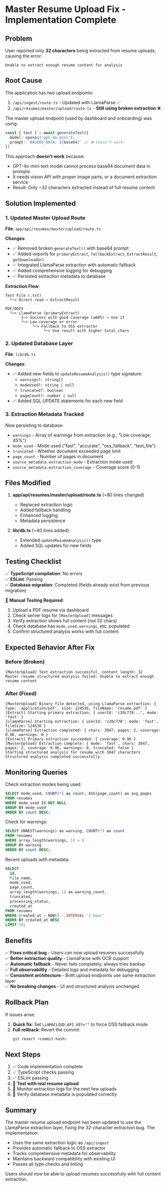 # Master Resume Upload Fix - Implementation Complete

## Problem

User reported only **32 characters** being extracted from resume uploads, causing the error:
```
Unable to extract enough resume content for analysis
```

## Root Cause

The application has two upload endpoints:

1. `/api/ingest/route.ts` - Updated with LlamaParse ✅
2. `/api/resumes/master/upload/route.ts` - **Still using broken extraction** ❌

The master upload endpoint (used by dashboard and onboarding) was using:
```typescript
const { text } = await generateText({
  model: openai("gpt-4o-mini"),
  prompt: `BASE64_DATA: ${base64}` // ❌ Doesn't work!
})
```

This approach **doesn't work** because:
- GPT-4o-mini text model cannot process base64 document data in prompts
- It needs vision API with proper image parts, or a document extraction service
- Result: Only ~32 characters extracted instead of full resume content

## Solution Implemented

### 1. Updated Master Upload Route

**File**: `app/api/resumes/master/upload/route.ts`

**Changes**:
- ✅ Removed broken `generateText()` with base64 prompt
- ✅ Added imports for `primaryExtract`, `fallbackExtract`, `ExtractResult`, `getDownloadUrl`
- ✅ Integrated LlamaParse extraction with automatic fallback
- ✅ Added comprehensive logging for debugging
- ✅ Persisted extraction metadata to database

**Extraction Flow**:
```
Text File (.txt)
  └─> Direct read → ExtractResult

PDF/DOCX
  └─> LlamaParse (primaryExtract)
       ├─> Success with good coverage (≥60%) → Use it
       └─> Low coverage or error
            └─> Fallback to OSS extractor
                 └─> Use result with higher total_chars
```

### 2. Updated Database Layer

**File**: `lib/db.ts`

**Changes**:
- ✅ Added new fields to `updateResumeAnalysis()` type signature:
  - `warnings?: string[]`
  - `modeUsed?: string | null`
  - `truncated?: boolean`
  - `pageCount?: number | null`
- ✅ Added SQL UPDATE statements for each new field

### 3. Extraction Metadata Tracked

Now persisting to database:
- `warnings` - Array of warnings from extraction (e.g., "Low coverage: 45%")
- `mode_used` - Mode used ("fast", "accurate", "oss_fallback", "text_file")
- `truncated` - Whether document exceeded page limit
- `page_count` - Number of pages in document
- `source_metadata.extraction_mode` - Extraction mode used
- `source_metadata.extraction_coverage` - Coverage score (0-1)

## Files Modified

1. **app/api/resumes/master/upload/route.ts** (~80 lines changed)
   - Replaced extraction logic
   - Added fallback handling
   - Enhanced logging
   - Metadata persistence

2. **lib/db.ts** (~40 lines added)
   - Extended `updateResumeAnalysis()` type
   - Added SQL updates for new fields

## Testing Checklist

✅ **TypeScript compilation**: No errors  
✅ **ESLint**: Passing  
✅ **Database migration**: Completed (fields already exist from previous migration)  

🔲 **Manual Testing Required**:
1. Upload a PDF resume via dashboard
2. Check server logs for `[MasterUpload]` messages
3. Verify extraction shows full content (not 32 chars)
4. Check database has `mode_used`, `warnings`, etc. populated
5. Confirm structured analysis works with full content

## Expected Behavior After Fix

### Before (Broken)
```
[MasterUpload] Text extraction successful, content length: 32
Master resume structured analysis failed: Unable to extract enough resume content
```

### After (Fixed)
```
[MasterUpload] Binary file detected, using LlamaParse extraction: { type: 'application/pdf', size: 124536, fileName: 'resume.pdf' }
[Extract] Starting primary extraction: { userId: 'c20c778...', mode: 'fast' }
[LlamaParse] Starting extraction: { userId: 'c20c778', mode: 'fast', fileSize: 124536 }
[LlamaParse] Extraction completed: { chars: 3847, pages: 2, coverage: 0.96, warnings: 0 }
[Extract] Primary extraction succeeded: { coverage: 0.96 }
[MasterUpload] Extraction complete: { mode: 'fast', chars: 3847, pages: 2, coverage: 0.96, warnings: 0, truncated: false }
Starting structured analysis for resume with 3847 characters
Structured analysis completed successfully
```

## Monitoring Queries

Check extraction modes being used:
```sql
SELECT mode_used, COUNT(*) as count, AVG(page_count) as avg_pages
FROM resumes
WHERE mode_used IS NOT NULL
GROUP BY mode_used
ORDER BY count DESC;
```

Check for warnings:
```sql
SELECT UNNEST(warnings) as warning, COUNT(*) as count
FROM resumes
WHERE array_length(warnings, 1) > 0
GROUP BY warning
ORDER BY count DESC;
```

Recent uploads with metadata:
```sql
SELECT 
  id, 
  file_name, 
  mode_used, 
  page_count, 
  array_length(warnings, 1) as warning_count,
  truncated,
  processing_status,
  created_at
FROM resumes
WHERE created_at > NOW() - INTERVAL '1 hour'
ORDER BY created_at DESC
LIMIT 10;
```

## Benefits

✅ **Fixes critical bug** - Users can now upload resumes successfully  
✅ **Better extraction quality** - LlamaParse with OCR support  
✅ **Automatic fallback** - Never fails completely, always tries backup  
✅ **Full observability** - Detailed logs and metadata for debugging  
✅ **Consistent architecture** - Both upload endpoints use same extraction layer  
✅ **No breaking changes** - UI and structured analysis unchanged  

## Rollback Plan

If issues arise:

1. **Quick fix**: Set `LLAMACLOUD_API_KEY=""` to force OSS fallback mode
2. **Full rollback**: Revert the commit:
   ```bash
   git revert <commit-hash>
   ```

## Next Steps

1. ✅ Code implementation complete
2. ✅ TypeScript checks passing
3. ✅ ESLint passing
4. 🔲 **Test with real resume upload**
5. 🔲 Monitor extraction logs for the next few uploads
6. 🔲 Verify database metadata is populated correctly

## Summary

The master resume upload endpoint has been updated to use the LlamaParse extraction layer, fixing the 32-character extraction bug. The implementation:

- Uses the same extraction logic as `/api/ingest`
- Provides automatic fallback to OSS extractor
- Tracks comprehensive metadata for observability
- Maintains backward compatibility with existing UI
- Passes all type checks and linting

Users should now be able to upload resumes successfully with full content extraction.
